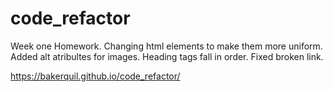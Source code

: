 # code_refactor

Week one Homework.
Changing html elements to make them more uniform. Added alt atribultes for images. Heading tags fall in order. Fixed broken link.

https://bakerquil.github.io/code_refactor/

